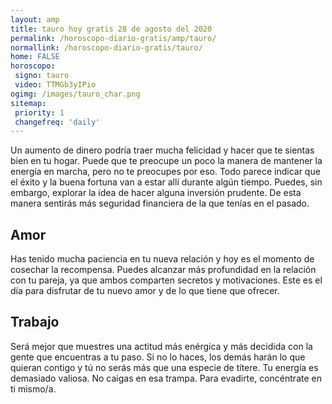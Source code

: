 ```yaml
---
layout: amp
title: tauro hoy gratis 28 de agosto del 2020 
permalink: /horoscopo-diario-gratis/amp/tauro/
normallink: /horoscopo-diario-gratis/tauro/
home: FALSE
horoscopo:
 signo: tauro
 video: TTMGb3yIPio 
ogimg: /images/tauro_char.png
sitemap:
 priority: 1
 changefreq: 'daily'
---
```



Un aumento de dinero podría traer mucha felicidad y hacer que te sientas bien en tu hogar. Puede que te preocupe un poco la manera de mantener la energía en marcha, pero no te preocupes por eso. Todo parece indicar que el éxito y la buena fortuna van a estar allí durante algún tiempo. Puedes, sin embargo, explorar la idea de hacer alguna inversión prudente. De esta manera sentirás más seguridad financiera de la que tenías en el pasado.

## Amor

Has tenido mucha paciencia en tu nueva relación y hoy es el momento de cosechar la recompensa. Puedes alcanzar más profundidad en la relación con tu pareja, ya que ambos comparten secretos y motivaciones. Este es el día para disfrutar de tu nuevo amor y de lo que tiene que ofrecer.

## Trabajo

Será mejor que muestres una actitud más enérgica y más decidida con la gente que encuentras a tu paso. Si no lo haces, los demás harán lo que quieran contigo y tú no serás más que una especie de títere. Tu energía es demasiado valiosa. No caigas en esa trampa. Para evadirte, concéntrate en ti mismo/a.